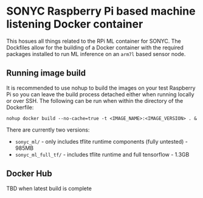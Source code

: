 # SONYC Raspberry Pi based machine listening Docker container
This hosues all things related to the RPi ML container for SONYC. The Dockfiles allow for the building of a Docker container with the required packages installed to run ML inference on an `arm7l` based sensor node.

## Running image build
It is recommended to use nohup to build the images on your test Raspberry Pi so you can leave the build process detached either when running locally or over SSH. The following can be run when within the directory of the Dockerfile:

`nohup docker build --no-cache=true -t <IMAGE_NAME>:<IMAGE_VERSION> . &`

There are currently two versions:
* `sonyc_ml/` - only includes tflite runtime components (fully untested) - 985MB
* `sonyc_ml_full_tf/` - includes tflite runtime and full tensorflow - 1.3GB

## Docker Hub
TBD when latest build is complete

